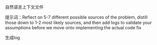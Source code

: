 自然语言上下文文件

提示词：Reflect on 5-7 different possible sources of the problem, distill those down to 1-2 most likely sources, and then add logs to validate your assumptions before we move onto implementing the actual code fix

生成log